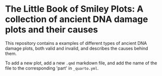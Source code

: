 # The Little Book of Smiley Plots: A collection of ancient DNA damage plots and their causes

This repository contains a examples of different types of ancient DNA damage plots, both valid and invalid, and describes the causes behind them.

To add a new plot, add a new `.qmd` markdown file, and add the name of the file to the corresponding 'part' in `_quarto.yml`.
